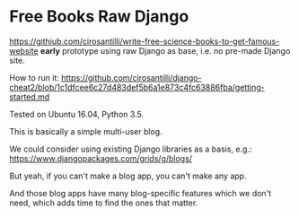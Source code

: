 # Free Books Raw Django

<https://githiub.com/cirosantilli/write-free-science-books-to-get-famous-website> **early** prototype using raw Django as base, i.e. no pre-made Django site.

How to run it: <https://github.com/cirosantilli/django-cheat2/blob/1c1dfcee6c27d483def5b6a1e873c4fc63886fba/getting-started.md>

Tested on Ubuntu 16.04, Python 3.5.

This is basically a simple multi-user blog.

We could consider using existing Django libraries as a basis, e.g.: <https://www.djangopackages.com/grids/g/blogs/>

But yeah, if you can't make a blog app, you can't make any app.

And those blog apps have many blog-specific features which we don't need, which adds time to find the ones that matter.
